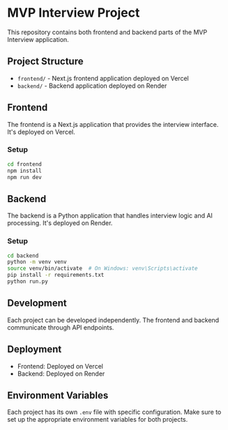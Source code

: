 # MVP Interview Project

This repository contains both frontend and backend parts of the MVP Interview application.

## Project Structure

- `frontend/` - Next.js frontend application deployed on Vercel
- `backend/` - Backend application deployed on Render

## Frontend

The frontend is a Next.js application that provides the interview interface. It's deployed on Vercel.

### Setup
```bash
cd frontend
npm install
npm run dev
```

## Backend

The backend is a Python application that handles interview logic and AI processing. It's deployed on Render.

### Setup
```bash
cd backend
python -m venv venv
source venv/bin/activate  # On Windows: venv\Scripts\activate
pip install -r requirements.txt
python run.py
```

## Development

Each project can be developed independently. The frontend and backend communicate through API endpoints.

## Deployment

- Frontend: Deployed on Vercel
- Backend: Deployed on Render

## Environment Variables

Each project has its own `.env` file with specific configuration. Make sure to set up the appropriate environment variables for both projects. 
